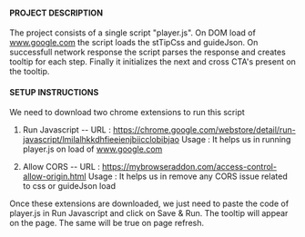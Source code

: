 #### PROJECT DESCRIPTION #####

The project consists of a single script "player.js".
On DOM load of www.google.com the script loads the stTipCss and guideJson.
On successfull network response the script parses the response and creates tooltip for each step.
Finally it initializes the next and cross CTA's present on the tooltip.


#### SETUP INSTRUCTIONS ####

We need to download two chrome extensions to run this script
1. Run Javascript --
    URL : https://chrome.google.com/webstore/detail/run-javascript/lmilalhkkdhfieeienjbiicclobibjao
    Usage : It helps us in running player.js on load of www.google.com

2. Allow CORS --
    URL : https://mybrowseraddon.com/access-control-allow-origin.html
    Usage : It helps us in remove any CORS issue related to css or guideJson load

Once these extensions are downloaded, we just need to paste the code of player.js in Run Javascript and click on Save & Run.
The tooltip will appear on the page.
The same will be true on page refresh.
